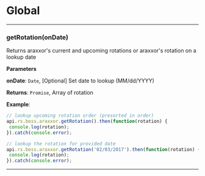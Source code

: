 # Global





* * *

### getRotation(onDate) 

Returns araxxor's current and upcoming rotations or araxxor's rotation on a lookup date

**Parameters**

**onDate**: `Date`, [Optional] Set date to lookup (MM/dd/YYYY)

**Returns**: `Promise`, Array of rotation

**Example**:
```js
// lookup upcoming rotation order (presorted in order)api.rs.boss.araxxor.getRotation().then(function(rotation) { console.log(rotation);}).catch(console.error);// lookup the rotation for provided dateapi.rs.boss.araxxor.getRotation('02/03/2017').then(function(rotation) { console.log(rotation);}).catch(console.error);
```



* * *










